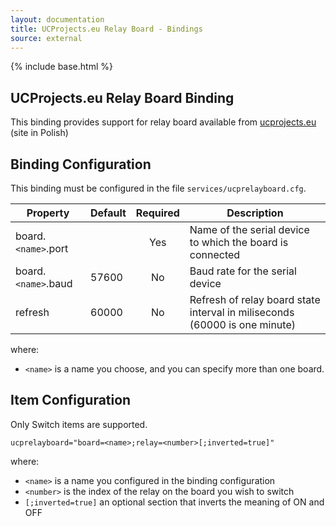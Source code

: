 ```yaml
---
layout: documentation
title: UCProjects.eu Relay Board - Bindings
source: external
---
```

<!-- Attention authors: Do not edit directly. Please add your changes to the appropriate source repository -->

{% include base.html %}

## UCProjects.eu Relay Board Binding

This binding provides support for relay board available from [ucprojects.eu](http://ucprojects.eu) (site in Polish)

## Binding Configuration

This binding must be configured in the file `services/ucprelayboard.cfg`.

| Property | Default | Required | Description |
|----------|---------|:--------:|-------------|
| board.`<name>`.port | | Yes   | Name of the serial device to which the board is connected |
| board.`<name>`.baud | 57600 | No | Baud rate for the serial device |
| refresh  | 60000    |   No    | Refresh of relay board state interval in miliseconds (60000 is one minute) |

where:

* `<name>` is a name you choose, and you can specify more than one board.

## Item Configuration

Only Switch items are supported.

```
ucprelayboard="board=<name>;relay=<number>[;inverted=true]"
```

where:

* `<name>` is a name you configured in the binding configuration
* `<number>` is the index of the relay on the board you wish to switch
* `[;inverted=true]` an optional section that inverts the meaning of ON and OFF
